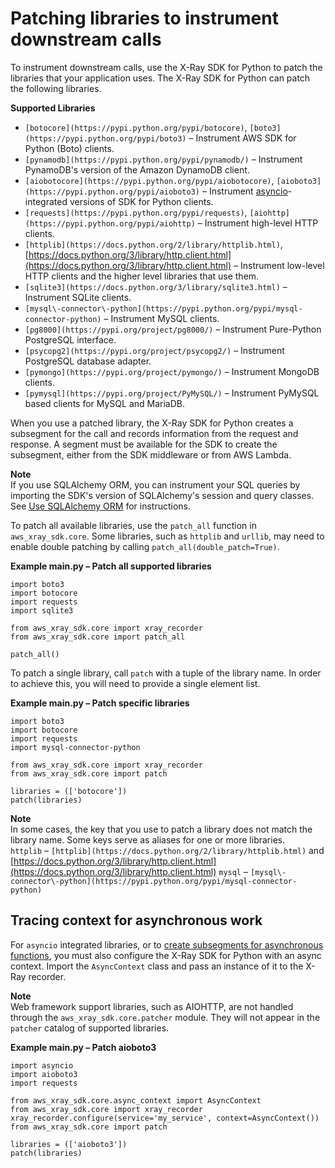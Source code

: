 # Patching libraries to instrument downstream calls<a name="xray-sdk-python-patching"></a>

To instrument downstream calls, use the X\-Ray SDK for Python to patch the libraries that your application uses\. The X\-Ray SDK for Python can patch the following libraries\.

**Supported Libraries**
+ `[botocore](https://pypi.python.org/pypi/botocore)`, `[boto3](https://pypi.python.org/pypi/boto3)` – Instrument AWS SDK for Python \(Boto\) clients\.
+ `[pynamodb](https://pypi.python.org/pypi/pynamodb/)` – Instrument PynamoDB's version of the Amazon DynamoDB client\.
+ `[aiobotocore](https://pypi.python.org/pypi/aiobotocore)`, `[aioboto3](https://pypi.python.org/pypi/aioboto3)` – Instrument [asyncio](https://docs.python.org/3/library/asyncio.html)\-integrated versions of SDK for Python clients\.
+ `[requests](https://pypi.python.org/pypi/requests)`, `[aiohttp](https://pypi.python.org/pypi/aiohttp)` – Instrument high\-level HTTP clients\.
+ `[httplib](https://docs.python.org/2/library/httplib.html)`, [https://docs.python.org/3/library/http.client.html](https://docs.python.org/3/library/http.client.html) – Instrument low\-level HTTP clients and the higher level libraries that use them\.
+ `[sqlite3](https://docs.python.org/3/library/sqlite3.html)` – Instrument SQLite clients\.
+ `[mysql\-connector\-python](https://pypi.python.org/pypi/mysql-connector-python)` – Instrument MySQL clients\.
+ `[pg8000](https://pypi.org/project/pg8000/)` – Instrument Pure\-Python PostgreSQL interface\.
+ `[psycopg2](https://pypi.org/project/psycopg2/)` – Instrument PostgreSQL database adapter\.
+ `[pymongo](https://pypi.org/project/pymongo/)` – Instrument MongoDB clients\.
+ `[pymysql](https://pypi.org/project/PyMySQL/)` – Instrument PyMySQL based clients for MySQL and MariaDB\.

When you use a patched library, the X\-Ray SDK for Python creates a subsegment for the call and records information from the request and response\. A segment must be available for the SDK to create the subsegment, either from the SDK middleware or from AWS Lambda\.

**Note**  
If you use SQLAlchemy ORM, you can instrument your SQL queries by importing the SDK's version of SQLAlchemy's session and query classes\. See [Use SQLAlchemy ORM](https://github.com/aws/aws-xray-sdk-python/blob/master/README.md#use-sqlalchemy-orm) for instructions\.

To patch all available libraries, use the `patch_all` function in `aws_xray_sdk.core`\. Some libraries, such as `httplib` and `urllib`, may need to enable double patching by calling `patch_all(double_patch=True)`\.

**Example main\.py – Patch all supported libraries**  

```
import boto3
import botocore
import requests
import sqlite3

from aws_xray_sdk.core import xray_recorder
from aws_xray_sdk.core import patch_all

patch_all()
```

To patch a single library, call `patch` with a tuple of the library name\. In order to achieve this, you will need to provide a single element list\.

**Example main\.py – Patch specific libraries**  

```
import boto3
import botocore
import requests
import mysql-connector-python

from aws_xray_sdk.core import xray_recorder
from aws_xray_sdk.core import patch

libraries = (['botocore'])
patch(libraries)
```

**Note**  
In some cases, the key that you use to patch a library does not match the library name\. Some keys serve as aliases for one or more libraries\.  
`httplib` – `[httplib](https://docs.python.org/2/library/httplib.html)` and [https://docs.python.org/3/library/http.client.html](https://docs.python.org/3/library/http.client.html)
`mysql` – `[mysql\-connector\-python](https://pypi.python.org/pypi/mysql-connector-python)`

## Tracing context for asynchronous work<a name="xray-sdk-python-patching-async"></a>

For `asyncio` integrated libraries, or to [create subsegments for asynchronous functions](xray-sdk-python-subsegments.md), you must also configure the X\-Ray SDK for Python with an async context\. Import the `AsyncContext` class and pass an instance of it to the X\-Ray recorder\.

**Note**  
Web framework support libraries, such as AIOHTTP, are not handled through the `aws_xray_sdk.core.patcher` module\. They will not appear in the `patcher` catalog of supported libraries\.

**Example main\.py – Patch aioboto3**  

```
import asyncio
import aioboto3
import requests

from aws_xray_sdk.core.async_context import AsyncContext
from aws_xray_sdk.core import xray_recorder
xray_recorder.configure(service='my_service', context=AsyncContext())
from aws_xray_sdk.core import patch

libraries = (['aioboto3'])
patch(libraries)
```